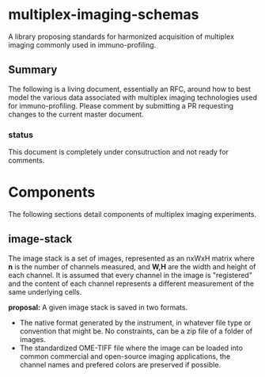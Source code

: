 # multiplex-imaging-schemas
A library proposing standards for harmonized acquisition of multiplex imaging commonly used in immuno-profiling.

## Summary
The following is a living document, essentially an RFC, around how to best model the various data associated with multiplex imaging technologies used for immuno-profiling. Please comment by submitting a PR requesting changes to the current master document.

### status
This document is completely under consutruction and not ready for comments.

# Components
The following sections detail components of multiplex imaging experiments.

## image-stack
The image stack is a set of images, represented as an nxWxH matrix where **n** is the number of channels measured, and **W,H** are the width and height of each channel. It is assumed that every channel in the image is "registered" and the content of each channel represents a different measurement of the same underlying cells.

**proposal:** A given image stack is saved in two formats. 

- The native format generated by the instrument, in whatever file type or convention that might be. No constraints, can be a zip file of a folder of images.
- The standardized OME-TIFF file where the image can be loaded into common commercial and open-source imaging applications, the channel names and prefered colors are preserved if possible.




